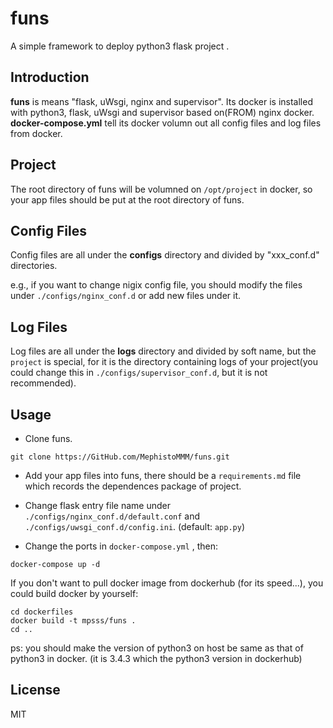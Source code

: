 # funs

A simple framework to deploy python3 flask project .

## Introduction

**funs** is means "flask, uWsgi, nginx and supervisor". Its docker is installed with python3, flask, uWsgi and supervisor based on(FROM) nginx docker. **docker-compose.yml** tell its docker volumn out all config files and
log files from docker.

## Project

The root directory of funs will be volumned on `/opt/project` in docker, so your app files should be put at the root directory of funs.

## Config Files

Config files are all under the **configs** directory and divided by "xxx_conf.d" directories.

e.g., if you want to change nigix config file, you should modify the files under `./configs/nginx_conf.d` or add new files under it.

## Log Files

Log files are all under the **logs** directory and divided by soft name, but the `project` is special, for it is the directory containing logs of your project(you could change this in `./configs/supervisor_conf.d`, but it is not recommended).

## Usage

* Clone funs.

```
git clone https://GitHub.com/MephistoMMM/funs.git
```

* Add your app files into funs, there should be a `requirements.md` file which records the dependences package of project.

* Change flask entry file name under `./configs/nginx_conf.d/default.conf` and `./configs/uwsgi_conf.d/config.ini`. (default: `app.py`)

* Change the ports in `docker-compose.yml` , then:

```
docker-compose up -d
```

If you don't want to pull docker image from dockerhub (for its speed...), you could build docker by yourself:

```
cd dockerfiles
docker build -t mpsss/funs .
cd ..
```

ps: you should make the version of python3 on host be same as that of python3 in docker. (it is 3.4.3 which the python3 version in dockerhub)

## License

MIT
